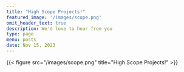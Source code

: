 ```yaml
---
title: "High Scope Projects!"
featured_image: '/images/scope.png'
omit_header_text: true
description: We'd love to hear from you
type: page
menu: posts
date: Nov 15, 2023
---
```


{{< figure src="/images/scope.png" title="High Scope Projects!" >}}